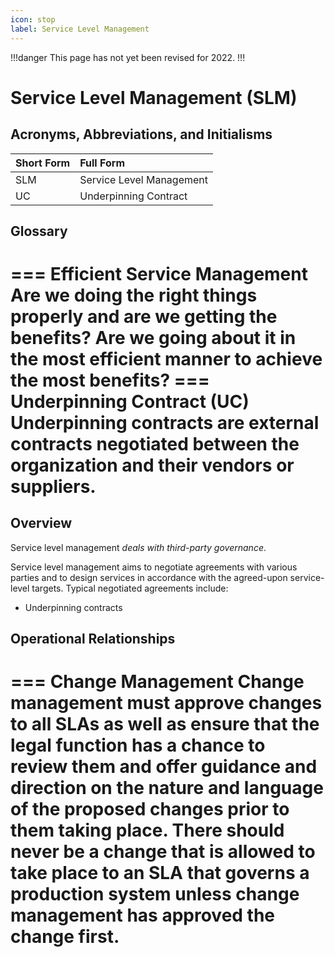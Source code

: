 ```yaml
---
icon: stop
label: Service Level Management
---
```


!!!danger
This page has not yet been revised for 2022.
!!!

# Service Level Management (SLM)

## Acronyms, Abbreviations, and Initialisms

Short Form | Full Form
:--- | :---
SLM | Service Level Management
UC | Underpinning Contract

## Glossary

=== Efficient Service Management
Are we doing the right things properly and are we getting the benefits? Are we going about it in the most efficient manner to achieve the most benefits?
=== Underpinning Contract (UC)
Underpinning contracts are external contracts negotiated between the organization and their vendors or suppliers.
===

## Overview

Service level management *deals with third-party governance*.

Service level management aims to negotiate agreements with various parties and to design services in accordance with the agreed-upon service-level targets. Typical negotiated agreements include:

- Underpinning contracts

## Operational Relationships

=== Change Management
Change management must approve changes to all SLAs as well as ensure that the legal function has a chance to review them and offer guidance and direction on the nature and language of the proposed changes prior to them taking place. There should never be a change that is allowed to take place to an SLA that governs a production system unless change management has approved the change first.
===
